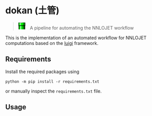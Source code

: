 # dokan (土管)
> <img src="./doc/img/pipe.png" height="23px">&emsp;A pipeline for automating the NNLOJET workflow

This is the implementation of an automated workflow for NNLOJET computations based on the [luigi](https://github.com/spotify/luigi) framework. 

## Requirements
Install the required packages using
```
python -m pip install -r requirements.txt
```
or manually inspect the `requirements.txt` file.


## Usage
